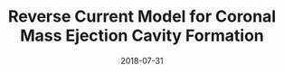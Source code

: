 ---
title: "Reverse Current Model for Coronal Mass Ejection Cavity Formation"
collection: publications
permalink: /publication/2009-10-01-paper-title-number-1
authors: Magnus A. Haw, <b>Pakorn Wongwaitayakornkul</b>, Hui Li, and Paul M. Bellan
excerpt: 'We reported a new model for explaining the three-part structure of coronal mass ejections (CMEs). We proposed that the cavity was formed 
due a diamagnetic effect of the plasma in ideal MHD regime. The dynamics of the obeservational, experimental, and simulated flux rope is tested with 
a simple 1D equation of motion.'
date: 2018-07-31
venue: 'ApJL, 862, L15'
img: 'p2.png'
doi: "https://doi.org/10.3847/2041-8213/aad33c"
pub: 1
---